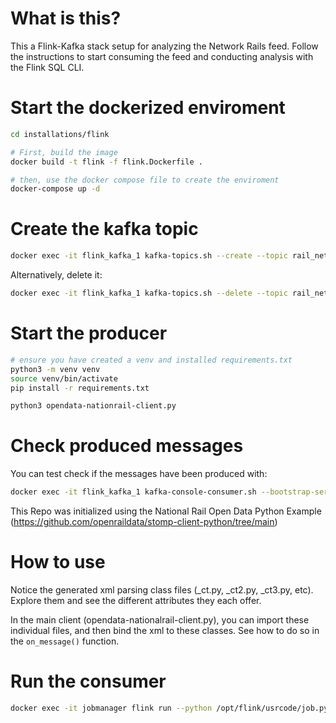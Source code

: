 What is this?
=====================================

This a Flink-Kafka stack setup for analyzing the Network Rails feed. Follow the instructions to start consuming the feed and conducting analysis with the Flink SQL CLI.


Start the dockerized enviroment
=====================================

```bash
cd installations/flink

# First, build the image
docker build -t flink -f flink.Dockerfile .

# then, use the docker compose file to create the enviroment
docker-compose up -d
```

Create the kafka topic
===================================

```bash
docker exec -it flink_kafka_1 kafka-topics.sh --create --topic rail_network  --bootstrap-server flink_kafka_1:9093
```

Alternatively, delete it:

```bash
docker exec -it flink_kafka_1 kafka-topics.sh --delete --topic rail_network  --bootstrap-server flink_kafka_1:9093
```

Start the producer
======================================

```bash
# ensure you have created a venv and installed requirements.txt
python3 -m venv venv
source venv/bin/activate
pip install -r requirements.txt

python3 opendata-nationrail-client.py
```

Check produced messages
=====================================

You can test check if the messages have been produced with:

```bash
docker exec -it flink_kafka_1 kafka-console-consumer.sh --bootstrap-server flink_kafka_1:9093 --topic rail_network --from-beginning
```

This Repo was initialized using the National Rail Open Data Python Example (https://github.com/openraildata/stomp-client-python/tree/main)

How to use 
======================================

Notice the generated xml parsing class files (_ct.py, _ct2.py, _ct3.py, etc). Explore them and see the different attributes they each offer.

In the main client (opendata-nationalrail-client.py), you can import these individual files, and then bind the xml to these classes. See how to do so in the `on_message()` function.

Run the consumer
======================================
```bash
docker exec -it jobmanager flink run --python /opt/flink/usrcode/job.py --parallelism 1
```

